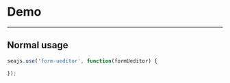 # Demo

---

## Normal usage

````javascript
seajs.use('form-ueditor', function(formUeditor) {

});
````
